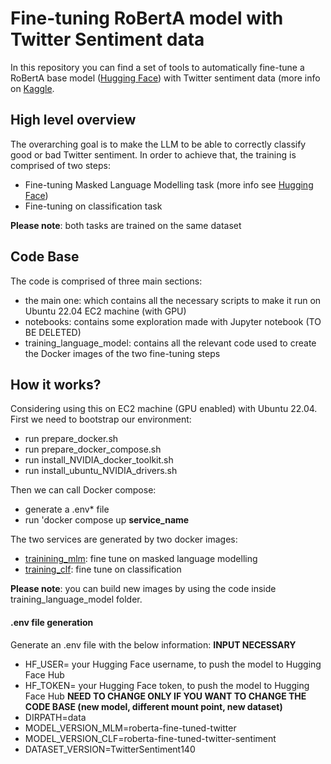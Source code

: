 # Fine-tuning RoBertA model with Twitter Sentiment data

In this repository you can find a set of tools to automatically fine-tune a RoBertA base model ([Hugging Face](https://huggingface.co/roberta-base)) with Twitter sentiment data (more info on [Kaggle](https://www.kaggle.com/datasets/kazanova/sentiment140).

## High level overview
The overarching goal is to make the LLM to be able to correctly classify good or bad Twitter sentiment.
In order to achieve that, the training is comprised of two steps:
- Fine-tuning Masked Language Modelling task (more info see [Hugging Face](https://huggingface.co/course/chapter7/3?fw=tf))
- Fine-tuning on classification task

**Please note**: both tasks are trained on the same dataset

## Code Base
The code is comprised of three main sections:
- the main one: which contains all the necessary scripts to make it run on Ubuntu 22.04 EC2 machine (with GPU)
- notebooks: contains some exploration made with Jupyter notebook (TO BE DELETED)
- training_language_model: contains all the relevant code used to create the Docker images of the two fine-tuning steps

## How it works?
Considering using this on EC2 machine (GPU enabled) with Ubuntu 22.04.
First we need to bootstrap our environment:
- run prepare_docker.sh
- run prepare_docker_compose.sh
- run install_NVIDIA_docker_toolkit.sh
- run install_ubuntu_NVIDIA_drivers.sh

Then we can call Docker compose:
- generate a .env* file
- run 'docker compose up **service_name** 

The two services are generated by two docker images:
- [trainining_mlm](https://hub.docker.com/repository/docker/andret94/training_language_model-training_mlm/general): fine tune on masked language modelling
- [training_clf](https://hub.docker.com/repository/docker/andret94/training_language_model-training_clf/general): fine tune on classification

**Please note**: you can build new images by using the code inside training_language_model folder.

#### .env file generation
Generate an .env file with the below information:
**INPUT NECESSARY**
- HF_USER= your Hugging Face username, to push the model to Hugging Face Hub
- HF_TOKEN= your Hugging Face token, to push the model to Hugging Face Hub
**NEED TO CHANGE ONLY IF YOU WANT TO CHANGE THE CODE BASE (new model, different mount point, new dataset)**
- DIRPATH=data 
- MODEL_VERSION_MLM=roberta-fine-tuned-twitter
- MODEL_VERSION_CLF=roberta-fine-tuned-twitter-sentiment
- DATASET_VERSION=TwitterSentiment140
